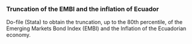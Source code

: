 ### Truncation of the EMBI and the inflation of Ecuador

Do-file (Stata) to obtain the truncation, up to the 80th percentile, of the Emerging Markets Bond Index (EMBI) and the Inflation of the Ecuadorian economy.
